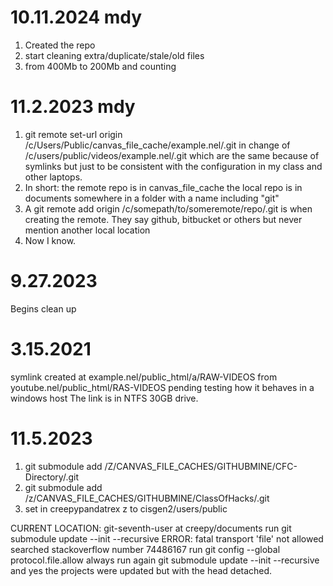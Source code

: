 
# 10.11.2024 mdy
1. Created the repo
1. start cleaning extra/duplicate/stale/old files
1. from 400Mb to 200Mb and counting

# 11.2.2023 mdy

1. git remote set-url origin /c/Users/Public/canvas_file_cache/example.nel/.git
in change of /c/users/public/videos/example.nel/.git 
which are the same because of symlinks but just to be consistent with the configuration
in my class and other laptops. 
1. In short: 
    the remote repo is in canvas_file_cache
    the local repo is in documents somewhere in a folder with a name including "git"
1. A git remote add origin /c/somepath/to/someremote/repo/.git 
is when creating the remote. They say github, bitbucket or others but never mention another local location
1. Now I know.


# 9.27.2023
Begins clean up

# 3.15.2021
symlink created at example.nel/public_html/a/RAW-VIDEOS from youtube.nel/public_html/RAS-VIDEOS
pending testing how it behaves in a windows host
The link is in NTFS 30GB drive.

# 11.5.2023
1. git submodule add /Z/CANVAS_FILE_CACHES/GITHUBMINE/CFC-Directory/.git
1. git submodule add /z/CANVAS_FILE_CACHES/GITHUBMINE/ClassOfHacks/.git
1. set in creepypandatrex z to cisgen2/users/public


CURRENT LOCATION: git-seventh-user at creepy/documents
run git submodule update --init --recursive
ERROR: fatal transport 'file' not allowed
searched stackoverflow number 74486167
run git config --global protocol.file.allow always
run again git submodule update --init --recursive
and yes the projects were updated but with the head detached.


